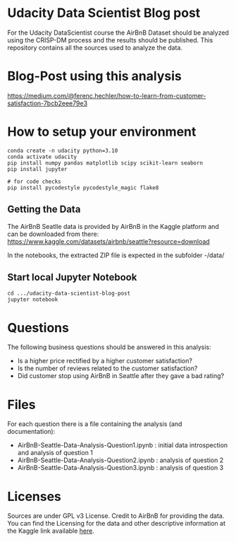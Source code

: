 # Udacity Data Scientist Blog post

For the Udacity DataScientist course the AirBnB Dataset should be analyzed using the CRISP-DM process and the results should be published. 
This repository contains all the sources used to analyze the data.

# Blog-Post using this analysis

https://medium.com/@ferenc.hechler/how-to-learn-from-customer-satisfaction-7bcb2eee79e3

# How to setup your environment

```
conda create -n udacity python=3.10
conda activate udacity
pip install numpy pandas matplotlib scipy scikit-learn seaborn
pip install jupyter

# for code checks
pip install pycodestyle pycodestyle_magic flake8
```

## Getting the Data

The AirBnB Seatlle data is provided by AirBnB in the Kaggle platform and can be downloaded from there:
https://www.kaggle.com/datasets/airbnb/seattle?resource=download

In the notebooks, the extracted ZIP file is expected in the subfolder -/data/

## Start local Jupyter Notebook

```
cd .../udacity-data-scientist-blog-post
jupyter notebook
```

# Questions

The following business questions should be answered in this analysis:

* Is a higher price rectified by a higher customer satisfaction?
* Is the number of reviews related to the customer satisfaction?
* Did customer stop using AirBnB in Seattle after they gave a bad rating?

# Files

For each question there is a file containing the analysis (and documentation):
* AirBnB-Seattle-Data-Analysis-Question1.ipynb : initial data introspection and analysis of question 1
* AirBnB-Seattle-Data-Analysis-Question2.ipynb : analysis of question 2
* AirBnB-Seattle-Data-Analysis-Question3.ipynb : analysis of question 3

# Licenses

Sources are under GPL v3 License.
Credit to AirBnB for providing the data. 
You can find the Licensing for the data and other descriptive information at the Kaggle link available [here](https://www.kaggle.com/datasets/airbnb/seattle). 


